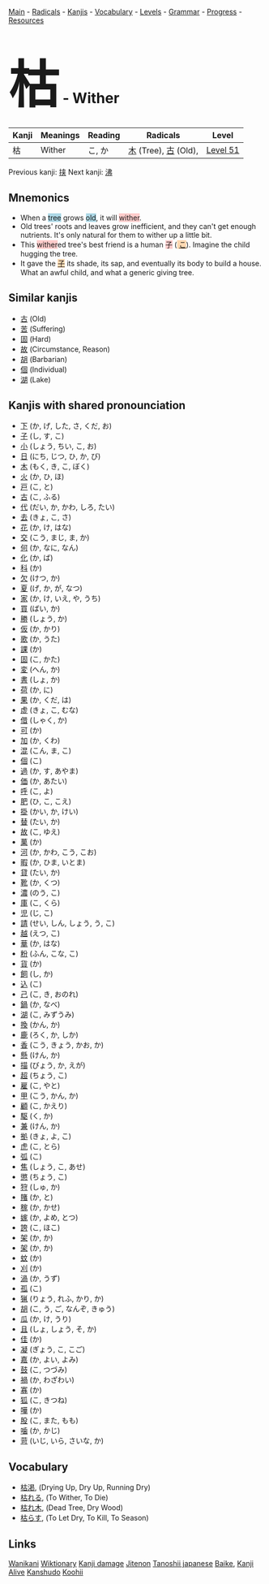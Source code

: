 <style> bigfont {font-size: 100px}</style>
[Main](../README.md) -
[Radicals](../radicals.md) -
[Kanjis](../kanjis.md) -
[Vocabulary](../vocabulary.md) -
[Levels](../levels.md) -
[Grammar](../grammar.md) - 
[Progress](../progress.md) -
[Resources](../resources.md)
# <bigfont> 枯</bigfont> - Wither 

| Kanji | Meanings | Reading | Radicals | Level |
| --- | --- | --- | --- | --- |
| 枯 | Wither | こ, か | [木](../radicals/木.md) (Tree), [古](../radicals/古.md) (Old),  | [Level 51](../levels/wk_level51.md) |

Previous kanji: [挟](挟.md) Next kanji: [沸](沸.md) 

## Mnemonics
 * When a <span style="background-color:#ADD8E6"> tree</span> grows <span style="background-color:#ADD8E6"> old</span>, it will <span style="background-color:#ffcccb"> wither</span>.
* Old trees' roots and leaves grow inefficient, and they can't get enough nutrients. It's only natural for them to wither up a little bit.
* This <span style="background-color:#ffcccb"> wither</span>ed tree's best friend is a human <span style="background-color:#ffcccb"> 子</span> (<span style="background-color:#fed8b1"> [こ](https://jisho.org/search/こ)</span>). Imagine the child hugging the tree.
* It gave the <span style="background-color:#fed8b1"> [子](https://jisho.org/search/子)</span> its shade, its sap, and eventually its body to build a house. What an awful child, and what a generic giving tree.


## Similar kanjis
 * [古](古.md) (Old)
* [苦](苦.md) (Suffering)
* [固](固.md) (Hard)
* [故](故.md) (Circumstance, Reason)
* [胡](胡.md) (Barbarian)
* [個](個.md) (Individual)
* [湖](湖.md) (Lake)



## Kanjis with shared pronounciation
 * [下](下.md) (か, げ, した, さ, くだ, お)
* [子](子.md) (し, す, こ)
* [小](小.md) (しょう, ちい, こ, お)
* [日](日.md) (にち, じつ, ひ, か, び)
* [木](木.md) (もく, き, こ, ぼく)
* [火](火.md) (か, ひ, ほ)
* [戸](戸.md) (こ, と)
* [古](古.md) (こ, ふる)
* [代](代.md) (だい, か, かわ, しろ, たい)
* [去](去.md) (きょ, こ, さ)
* [花](花.md) (か, け, はな)
* [交](交.md) (こう, まじ, ま, か)
* [何](何.md) (か, なに, なん)
* [化](化.md) (か, ば)
* [科](科.md) (か)
* [欠](欠.md) (けつ, か)
* [夏](夏.md) (げ, か, が, なつ)
* [家](家.md) (か, け, いえ, や, うち)
* [買](買.md) (ばい, か)
* [勝](勝.md) (しょう, か)
* [仮](仮.md) (か, かり)
* [歌](歌.md) (か, うた)
* [課](課.md) (か)
* [固](固.md) (こ, かた)
* [変](変.md) (へん, か)
* [書](書.md) (しょ, か)
* [荷](荷.md) (か, に)
* [果](果.md) (か, くだ, は)
* [虚](虚.md) (きょ, こ, むな)
* [借](借.md) (しゃく, か)
* [可](可.md) (か)
* [加](加.md) (か, くわ)
* [混](混.md) (こん, ま, こ)
* [個](個.md) (こ)
* [過](過.md) (か, す, あやま)
* [価](価.md) (か, あたい)
* [呼](呼.md) (こ, よ)
* [肥](肥.md) (ひ, こ, こえ)
* [掛](掛.md) (かい, か, けい)
* [替](替.md) (たい, か)
* [故](故.md) (こ, ゆえ)
* [菓](菓.md) (か)
* [河](河.md) (か, かわ, こう, こお)
* [暇](暇.md) (か, ひま, いとま)
* [貸](貸.md) (たい, か)
* [靴](靴.md) (か, くつ)
* [濃](濃.md) (のう, こ)
* [庫](庫.md) (こ, くら)
* [児](児.md) (じ, こ)
* [請](請.md) (せい, しん, しょう, う, こ)
* [越](越.md) (えつ, こ)
* [華](華.md) (か, はな)
* [粉](粉.md) (ふん, こな, こ)
* [貨](貨.md) (か)
* [飼](飼.md) (し, か)
* [込](込.md) (こ)
* [己](己.md) (こ, き, おのれ)
* [鍋](鍋.md) (か, なべ)
* [湖](湖.md) (こ, みずうみ)
* [換](換.md) (かん, か)
* [鹿](鹿.md) (ろく, か, しか)
* [香](香.md) (こう, きょう, かお, か)
* [懸](懸.md) (けん, か)
* [描](描.md) (びょう, か, えが)
* [超](超.md) (ちょう, こ)
* [雇](雇.md) (こ, やと)
* [甲](甲.md) (こう, かん, か)
* [顧](顧.md) (こ, かえり)
* [駆](駆.md) (く, か)
* [兼](兼.md) (けん, か)
* [拠](拠.md) (きょ, よ, こ)
* [虎](虎.md) (こ, とら)
* [弧](弧.md) (こ)
* [焦](焦.md) (しょう, こ, あせ)
* [懲](懲.md) (ちょう, こ)
* [狩](狩.md) (しゅ, か)
* [賭](賭.md) (か, と)
* [稼](稼.md) (か, かせ)
* [嫁](嫁.md) (か, よめ, とつ)
* [誇](誇.md) (こ, ほこ)
* [架](架.md) (か, か)
* [架](架.md) (か, か)
* [蚊](蚊.md) (か)
* [刈](刈.md) (か)
* [渦](渦.md) (か, うず)
* [孤](孤.md) (こ)
* [猟](猟.md) (りょう, れふ, かり, か)
* [胡](胡.md) (こ, う, ご, なんぞ, きゅう)
* [瓜](瓜.md) (か, け, うり)
* [且](且.md) (しょ, しょう, そ, か)
* [佳](佳.md) (か)
* [凝](凝.md) (ぎょう, こ, こご)
* [嘉](嘉.md) (か, よい, よみ)
* [鼓](鼓.md) (こ, つづみ)
* [禍](禍.md) (か, わざわい)
* [寡](寡.md) (か)
* [狐](狐.md) (こ, きつね)
* [嘩](嘩.md) (か)
* [股](股.md) (こ, また, もも)
* [噛](噛.md) (か, かじ)
* [苛](苛.md) (いじ, いら, さいな, か)



## Vocabulary
 * [枯渇](../vocabulary/枯.md), (Drying Up, Dry Up, Running Dry)
* [枯れる](../vocabulary/枯.md), (To Wither, To Die)
* [枯れ木](../vocabulary/枯.md), (Dead Tree, Dry Wood)
* [枯らす](../vocabulary/枯.md), (To Let Dry, To Kill, To Season)




## Links 


[Wanikani](https://www.wanikani.com/kanji/枯)
[Wiktionary](https://en.wiktionary.org/wiki/枯)
[Kanji damage](http://www.kanjidamage.com/kanji/search?utf8=✓&q=枯)
[Jitenon](https://jitenon.com/kanji/枯)
[Tanoshii japanese](https://www.tanoshiijapanese.com/dictionary/kanji.cfm?k=枯)
[Baike](https://baike.baidu.com/item/枯),
[Kanji Alive](https://app.kanjialive.com/枯)
[Kanshudo](https://www.kanshudo.com/searchmn?q=枯)
[Koohii](https://kanji.koohii.com/study/kanji/枯)

